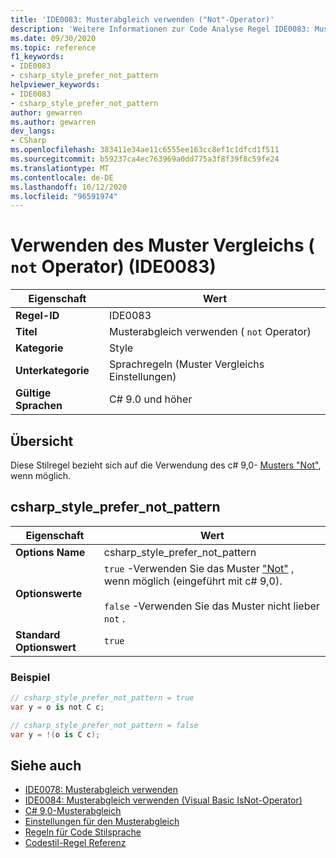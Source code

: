 ```yaml
---
title: 'IDE0083: Musterabgleich verwenden ("Not"-Operator)'
description: 'Weitere Informationen zur Code Analyse Regel IDE0083: Musterabgleich verwenden (Not-Operator)'
ms.date: 09/30/2020
ms.topic: reference
f1_keywords:
- IDE0083
- csharp_style_prefer_not_pattern
helpviewer_keywords:
- IDE0083
- csharp_style_prefer_not_pattern
author: gewarren
ms.author: gewarren
dev_langs:
- CSharp
ms.openlocfilehash: 383411e34ae11c6555ee163cc8ef1c1dfcd1f511
ms.sourcegitcommit: b59237ca4ec763969a0dd775a3f8f39f8c59fe24
ms.translationtype: MT
ms.contentlocale: de-DE
ms.lasthandoff: 10/12/2020
ms.locfileid: "96591974"
---
```

# <a name="use-pattern-matching-not-operator-ide0083"></a>Verwenden des Muster Vergleichs ( `not` Operator) (IDE0083)

|Eigenschaft|Wert|
|-|-|
| **Regel-ID** | IDE0083 |
| **Titel** | Musterabgleich verwenden ( `not` Operator) |
| **Kategorie** | Style |
| **Unterkategorie** | Sprachregeln (Muster Vergleichs Einstellungen) |
| **Gültige Sprachen** | C# 9.0 und höher |

## <a name="overview"></a>Übersicht

Diese Stilregel bezieht sich auf die Verwendung des c# 9,0- [Musters "Not"](../../../csharp/whats-new/csharp-9.md#pattern-matching-enhancements), wenn möglich.

## <a name="csharp_style_prefer_not_pattern"></a>csharp_style_prefer_not_pattern

|Eigenschaft|Wert|
|-|-|
| **Options Name** | csharp_style_prefer_not_pattern |
| **Optionswerte** | `true` -Verwenden Sie das Muster ["Not"](../../../csharp/whats-new/csharp-9.md#pattern-matching-enhancements) , wenn möglich (eingeführt mit c# 9,0).<br /><br />`false` -Verwenden Sie das Muster nicht lieber `not` . |
| **Standard Optionswert** | `true` |

### <a name="example"></a>Beispiel

```csharp
// csharp_style_prefer_not_pattern = true
var y = o is not C c;

// csharp_style_prefer_not_pattern = false
var y = !(o is C c);
```

## <a name="see-also"></a>Siehe auch

- [IDE0078: Musterabgleich verwenden](ide0078.md)
- [IDE0084: Musterabgleich verwenden (Visual Basic IsNot-Operator)](ide0084.md)
- [C# 9,0-Musterabgleich](../../../csharp/whats-new/csharp-9.md#pattern-matching-enhancements)
- [Einstellungen für den Musterabgleich](pattern-matching-preferences.md)
- [Regeln für Code Stilsprache](language-rules.md)
- [Codestil-Regel Referenz](index.md)

